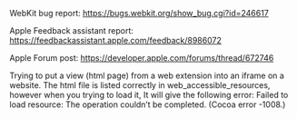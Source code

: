 WebKit bug report:
https://bugs.webkit.org/show_bug.cgi?id=246617

Apple Feedback assistant report:
https://feedbackassistant.apple.com/feedback/8986072

Apple Forum post:
https://developer.apple.com/forums/thread/672746

Trying to put a view (html page) from a web extension into an iframe on a website. The html file is listed correctly in web_accessible_resources, however when you trying to load it, It will give the following error:
Failed to load resource: The operation couldn’t be completed. (Cocoa error -1008.)
